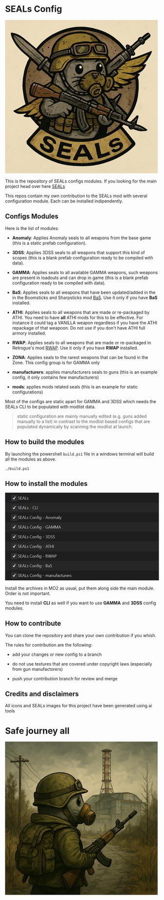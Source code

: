 # SEALs Config

![alt text](/doc/images/SEALs_configs.png)

This is the repository of SEALs configs modules. If you looking for the main project head over here [SEALs](https://github.com/strangerism/SEALs)

This repos contain my own contribution to the SEALs mod with several configuration module. Each can be installed indipendently.

## Configs Modules

Here is the list of modules:

- **Anomaly**: Applies Anomaly seals to all weapons from the base game (this is a static prefab configuration).

- **3DSS**: Applies 3DSS seals to all weapons that support this kind of scopes (this is a blank prefab configuration ready to be compiled with data).

- **GAMMA**: Applies seals to all available GAMMA weapons, such weapons are present in loadouts and can drop in game (this is a blank prefab configuration ready to be compiled with data).

- **BaS**: Applies seals to all weapons that have been updated/added in the in the Boomsticks and Sharpsticks mod [BaS](https://www.moddb.com/mods/stalker-anomaly/addons/boomsticks-and-sharpsticks). Use it only if you have **BaS** installed.

- **ATHI**: Applies seals to all weapons that are made or re-packaged by ATHI. You need to have **all** ATHI mods for this to be effective. For instance it could tag a VANILLA weapon regardless if you have the ATHI repackage of that weapoon. Do not use if you don't have ATHI full armory installed. 

- **RWAP**: Applies seals to all weapons that are made or re-packaged in Retrogue's mod [RWAP](https://www.moddb.com/mods/stalker-anomaly/addons/rwap). Use it only if you have **RWAP** installed.

- **ZONA**: Applies seals to the rarest weapons that can be found in the Zone. This config group is for GAMMA only

- **manufacturers**: applies manufacturers seals to guns (this is an example config, it only contains few manufacturers)

- **mods**: applies mods related seals (this is an example for static configurations)

Most of the configs are static apart for GAMMA and 3DSS which needs the SEALs CLI to be populated with modlist data.

> static configuration are mainly manually edited (e.g. guns added manually to a list) in contrast to the modlist based configs that are populated dynamically by scanning the modlist at launch.

## How to build the modules

By launching the powershell `build.ps1` file in a windows terminal will build all the modules as above.

```shell
./build.ps1
```

## How to install the modules

![config_install](/doc/images/config_install.png)

Install the archives in MO2 as usual, put them along side the main module. Order is not important.

You need to install **CLI** as well if you want to use **GAMMA** and **3DSS** config modules.

## How to contribute

You can clone the repository and share your own contribution if you whish. 

The rules for contribution are the following:

- add your changes or new config to a branch

- do not use textures that are covered under copyright laws (especially from gun manufactorers)

- push your contribution branch for review and merge

## Credits and disclaimers

All icons and SEALs images for this project have been generated using ai tools

# Safe journey all

![alt text](/doc/images/SEALs_goodbye.png)







